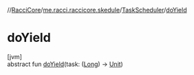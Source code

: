 //[RacciCore](../../../index.md)/[me.racci.raccicore.skedule](../index.md)/[TaskScheduler](index.md)/[doYield](do-yield.md)

# doYield

[jvm]\
abstract fun [doYield](do-yield.md)(task: ([Long](https://kotlinlang.org/api/latest/jvm/stdlib/kotlin/-long/index.html)) -&gt; [Unit](https://kotlinlang.org/api/latest/jvm/stdlib/kotlin/-unit/index.html))

